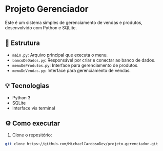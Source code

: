 # Projeto Gerenciador

Este é um sistema simples de gerenciamento de vendas e produtos, desenvolvido com Python e SQLite.

## 📁 Estrutura

- `main.py`: Arquivo principal que executa o menu.
- `bancoDeDados.py`: Responsável por criar e conectar ao banco de dados.
- `menuDeProdutos.py`: Interface para gerenciamento de produtos.
- `menuDeVendas.py`: Interface para gerenciamento de vendas.

## 💡 Tecnologias

- Python 3
- SQLite
- Interface via terminal

## ⚙️ Como executar

1. Clone o repositório:
```bash
git clone https://github.com/MichaelCardosoDev/projeto-gerenciador.git
